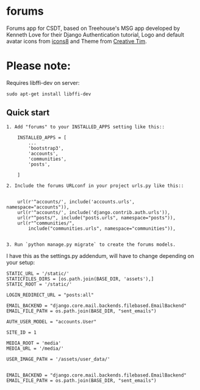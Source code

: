 # forums
Forums app for CSDT, based on Treehouse's MSG app developed by Kenneth Love for their Django Authentication tutorial, Logo and default avatar icons from [icons8](https://icons8.com/web-app/category/all/Messaging) and Theme from [Creative Tim](http://www.creative-tim.com/product/paper-kit).


# Please note:
Requires libffi-dev on server:
```
sudo apt-get install libffi-dev
```

Quick start
-----------
```
1. Add "forums" to your INSTALLED_APPS setting like this::

    INSTALLED_APPS = [
        ...
        'bootstrap3',
        'accounts',
        'communities',
        'posts',
        
    ]

2. Include the forums URLconf in your project urls.py like this::

    
    url(r'^accounts/', include('accounts.urls', namespace="accounts")),
    url(r'^accounts/', include('django.contrib.auth.urls')),
    url(r"^posts/", include("posts.urls", namespace="posts")),
    url(r"^communities/",
        include("communities.urls", namespace="communities")),


3. Run `python manage.py migrate` to create the forums models.
```



I have this as the settings.py addendum, will have to change depending on your setup:
```
STATIC_URL = '/static/'
STATICFILES_DIRS = [os.path.join(BASE_DIR, 'assets'),]
STATIC_ROOT = '/static/'

LOGIN_REDIRECT_URL = "posts:all"

EMAIL_BACKEND = "django.core.mail.backends.filebased.EmailBackend"
EMAIL_FILE_PATH = os.path.join(BASE_DIR, "sent_emails")

AUTH_USER_MODEL = "accounts.User"

SITE_ID = 1

MEDIA_ROOT = 'media'
MEDIA_URL = '/media/'

USER_IMAGE_PATH = '/assets/user_data/'


EMAIL_BACKEND = "django.core.mail.backends.filebased.EmailBackend"
EMAIL_FILE_PATH = os.path.join(BASE_DIR, "sent_emails")
```
